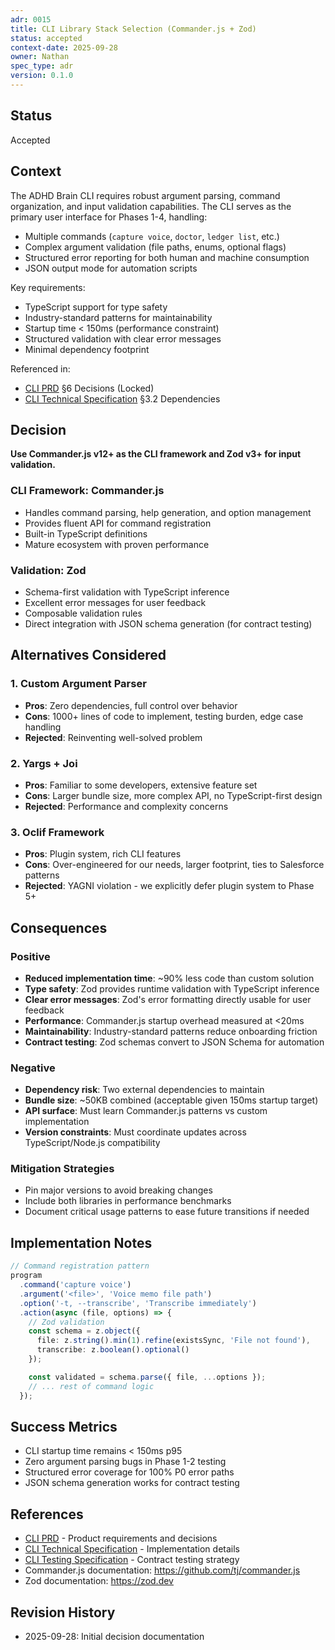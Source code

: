 ```yaml
---
adr: 0015
title: CLI Library Stack Selection (Commander.js + Zod)
status: accepted
context-date: 2025-09-28
owner: Nathan
spec_type: adr
version: 0.1.0
---
```


## Status

Accepted

## Context

The ADHD Brain CLI requires robust argument parsing, command organization, and input validation capabilities. The CLI serves as the primary user interface for Phases 1-4, handling:

- Multiple commands (`capture voice`, `doctor`, `ledger list`, etc.)
- Complex argument validation (file paths, enums, optional flags)
- Structured error reporting for both human and machine consumption
- JSON output mode for automation scripts

Key requirements:
- TypeScript support for type safety
- Industry-standard patterns for maintainability
- Startup time < 150ms (performance constraint)
- Structured validation with clear error messages
- Minimal dependency footprint

Referenced in:
- [CLI PRD](../features/cli/prd-cli.md) §6 Decisions (Locked)
- [CLI Technical Specification](../features/cli/spec-cli-tech.md) §3.2 Dependencies

## Decision

**Use Commander.js v12+ as the CLI framework and Zod v3+ for input validation.**

### CLI Framework: Commander.js
- Handles command parsing, help generation, and option management
- Provides fluent API for command registration
- Built-in TypeScript definitions
- Mature ecosystem with proven performance

### Validation: Zod
- Schema-first validation with TypeScript inference
- Excellent error messages for user feedback
- Composable validation rules
- Direct integration with JSON schema generation (for contract testing)

## Alternatives Considered

### 1. Custom Argument Parser
- **Pros**: Zero dependencies, full control over behavior
- **Cons**: 1000+ lines of code to implement, testing burden, edge case handling
- **Rejected**: Reinventing well-solved problem

### 2. Yargs + Joi
- **Pros**: Familiar to some developers, extensive feature set
- **Cons**: Larger bundle size, more complex API, no TypeScript-first design
- **Rejected**: Performance and complexity concerns

### 3. Oclif Framework
- **Pros**: Plugin system, rich CLI features
- **Cons**: Over-engineered for our needs, larger footprint, ties to Salesforce patterns
- **Rejected**: YAGNI violation - we explicitly defer plugin system to Phase 5+

## Consequences

### Positive
- **Reduced implementation time**: ~90% less code than custom solution
- **Type safety**: Zod provides runtime validation with TypeScript inference
- **Clear error messages**: Zod's error formatting directly usable for user feedback
- **Performance**: Commander.js startup overhead measured at <20ms
- **Maintainability**: Industry-standard patterns reduce onboarding friction
- **Contract testing**: Zod schemas convert to JSON Schema for automation

### Negative
- **Dependency risk**: Two external dependencies to maintain
- **Bundle size**: ~50KB combined (acceptable given 150ms startup target)
- **API surface**: Must learn Commander.js patterns vs custom implementation
- **Version constraints**: Must coordinate updates across TypeScript/Node.js compatibility

### Mitigation Strategies
- Pin major versions to avoid breaking changes
- Include both libraries in performance benchmarks
- Document critical usage patterns to ease future transitions if needed

## Implementation Notes

```typescript
// Command registration pattern
program
  .command('capture voice')
  .argument('<file>', 'Voice memo file path')
  .option('-t, --transcribe', 'Transcribe immediately')
  .action(async (file, options) => {
    // Zod validation
    const schema = z.object({
      file: z.string().min(1).refine(existsSync, 'File not found'),
      transcribe: z.boolean().optional()
    });

    const validated = schema.parse({ file, ...options });
    // ... rest of command logic
  });
```

## Success Metrics

- CLI startup time remains < 150ms p95
- Zero argument parsing bugs in Phase 1-2 testing
- Structured error coverage for 100% P0 error paths
- JSON schema generation works for contract testing

## References

- [CLI PRD](../features/cli/prd-cli.md) - Product requirements and decisions
- [CLI Technical Specification](../features/cli/spec-cli-tech.md) - Implementation details
- [CLI Testing Specification](../features/cli/spec-cli-test.md) - Contract testing strategy
- Commander.js documentation: https://github.com/tj/commander.js
- Zod documentation: https://zod.dev

## Revision History

- 2025-09-28: Initial decision documentation